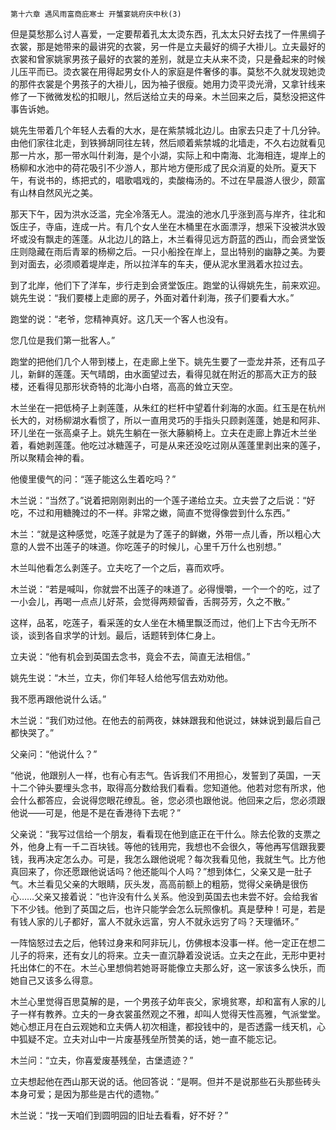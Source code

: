     第十六章 遇风雨富商庇寒士 开蟹宴姚府庆中秋(3) 

   但是莫愁那么讨人喜爱，一定要帮着孔太太烫东西，孔太太只好去找了一件黑绸子衣裳，那是她带来的最讲究的衣裳，另一件是立夫最好的绸子大褂儿。立夫最好的衣裳和曾家姚家男孩子最好的衣裳的差别，就是立夫从来不烫，只是叠起来的时候儿压平而已。烫衣裳在用得起男女仆人的家庭是件奢侈的事。莫愁不久就发现她烫的那件衣裳是个男孩子的大褂儿，因为袖子很瘦。她用力烫平烫光滑，又拿针线来修了一下微微发松的扣眼儿，然后送给立夫的母亲。木兰回来之后，莫愁没把这件事告诉她。

   姚先生带着几个年轻人去看的大水，是在紫禁城北边儿。由家去只走了十几分钟。由他们家往北走，到铁狮胡同往左转，然后顺着紫禁城的北墙走，不久右边就看见那一片水，那一带水叫什刹海，是个小湖，实际上和中南海、北海相连，堤岸上的杨柳和水池中的荷花吸引不少游人，那片地方便形成了民众消夏的处所。夏天下午，有说书的，练把式的，唱歌唱戏的，卖酸梅汤的。不过在早晨游人很少，颇富有山林自然风光之美。

   那天下午，因为洪水泛滥，完全冷落无人。混浊的池水几乎涨到高与岸齐，往北和饭庄子，寺庙，连成一片。有几个女人坐在木桶里在水面漂浮，想采下没被洪水毁坏或没有飘走的莲蓬。从北边儿的路上，木兰看得见远方蔚蓝的西山，而会贤堂饭庄则隐藏在雨后青翠的杨柳之后。一只小船拴在岸上，显出特别的幽静之美。为要到对面去，必须顺着堤岸走，所以拉洋车的车夫，便从泥水里溅着水拉过去。

   到了北岸，他们下了洋车，步行走到会贤堂饭庄。跑堂的认得姚先生，前来欢迎。姚先生说：“我们要楼上走廊的房子，外面对着什刹海，孩子们要看大水。”

   跑堂的说：“老爷，您精神真好。这几天一个客人也没有。

   您几位是我们第一批客人。”

   跑堂的把他们几个人带到楼上，在走廊上坐下。姚先生要了一壶龙井茶，还有瓜子儿，新鲜的莲蓬。天气晴朗，由水面望过去，看得见就在附近的那高大正方的鼓楼，还看得见那形状奇特的北海小白塔，高高的耸立天空。

   木兰坐在一把低椅子上剥莲蓬，从朱红的栏杆中望着什刹海的水面。红玉是在杭州长大的，对杨柳湖水看惯了，所以一直用灵巧的手指头只顾剥莲蓬，她是和阿非、环儿坐在一张高桌子上。姚先生躺在一张大藤躺椅上。立夫在走廊上靠近木兰坐着，看她剥莲蓬。他吃过冰糖莲子，可是从来还没吃过刚从莲蓬里剥出来的莲子，所以聚精会神的看。

   他傻里傻气的问：“莲子能这么生着吃吗？”

   木兰说：“当然了。”说着把刚刚剥出的一个莲子递给立夫。立夫尝了之后说：“好吃，不过和用糖腌过的不一样。非常之嫩，简直不觉得像尝到什么东西。”

   木兰：“就是这种感觉，吃莲子就是为了莲子的鲜嫩，外带一点儿香，所以粗心大意的人尝不出莲子的味道。你吃莲子的时候儿，心里千万什么也别想。”

   木兰叫他看怎么剥莲子。立夫吃了一个之后，喜而欢呼。

   木兰说：“若是喊叫，你就尝不出莲子的味道了。必得慢嚼，一个一个的吃，过了一小会儿，再喝一点点儿好茶，会觉得两颊留香，舌腭芬芳，久之不散。”

   这样，品茗，吃莲子，看采莲的女人坐在木桶里飘泛而过，他们上下古今无所不谈，谈到各自求学的计划。最后，话题转到体仁身上。

   立夫说：“他有机会到英国去念书，竟会不去，简直无法相信。”

   姚先生说：“木兰，立夫，你们年轻人给他写信去劝劝他。

   我不愿再跟他说什么话。”

   木兰说：“我们劝过他。在他去的前两夜，妹妹跟我和他说过，妹妹说到最后自己都快哭了。”

   父亲问：“他说什么？”

   “他说，他跟别人一样，也有心有志气。告诉我们不用担心，发誓到了英国，一天十二个钟头要埋头念书，取得高分数给我们看看。您知道他。他若对您有所求，他会什么都答应，会说得您眼花缭乱。爸，您必须也跟他说。他回来之后，您必须跟他说——可是，他是不是在香港待下去呢？”

   父亲说：“我写过信给一个朋友，看看现在他到底正在干什么。除去伦敦的支票之外，他身上有一千二百块钱。等他的钱用完，我想也不会很久，等他再写信跟我要钱，我再决定怎么办。可是，我怎么跟他说呢？每次我看见他，我就生气。比方他真回来了，你还愿跟他说话吗？他还能叫个人吗？”想到体仁，父亲又是一肚子气。木兰看见父亲的大眼睛，灰头发，高高前额上的粗筋，觉得父亲确是很伤心……父亲又接着说：“也许没有什么关系。他没到英国去也未尝不好。会给我省下不少钱。他到了英国之后，也许只能学会怎么玩照像机。真是孽种！可是，若是有钱人家的儿子都好，富人不就永远富，穷人不就永远穷了吗？天理循环。”

   一阵恼怒过去之后，他转过身来和阿非玩儿，仿佛根本没事一样。他一定正在想二儿子的将来，还有女儿的将来。立夫一直沉静着没说话。立夫之在此，无形中更衬托出体仁的不在。木兰心里想倘若她哥哥能像立夫那么好，这一家该多么快乐，而她自己又该多么得意。

   木兰心里觉得百思莫解的是，一个男孩子幼年丧父，家境贫寒，却和富有人家的儿子一样有教养。立夫的一身衣裳虽然观之不雅，却叫人觉得天性高雅，气派堂堂。她心想正月在白云观她和立夫俩人初次相逢，都投钱中的，是否透露一线天机，心中狐疑不定。立夫对山中一片废基残垒所赞美的话，她一直不能忘记。

   木兰问：“立夫，你喜爱废基残垒，古堡遗迹？”

   立夫想起他在西山那天说的话。他回答说：“是啊。但并不是说那些石头那些砖头本身可爱；是因为那些是古代的遗物。”

   木兰说：“找一天咱们到圆明园的旧址去看看，好不好？”

